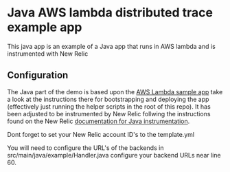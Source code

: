 # Java AWS lambda distributed trace example app

This java app is an example of a Java app that runs in AWS lambda and is instrumented with New Relic

## Configuration

The Java part of the demo is based upon the [AWS Lambda sample app](https://github.com/awsdocs/aws-lambda-developer-guide/tree/master/sample-apps/java-basic) take a look at the instructions there for bootstrapping and deploying the app (effectively just running the helper scripts in the root of this repo). It has been adjusted to be instrumented by New Relic follwing the instructions found on the New Relic [documentation for Java instrumentation](https://docs.newrelic.com/docs/serverless-function-monitoring/aws-lambda-monitoring/get-started/enable-new-relic-monitoring-aws-lambda#java). 


Dont forget to set your New Relic account ID's to the template.yml

You will need to configure the URL's of the backends in src/main/java/example/Handler.java configure your backend URLs near line 60.
